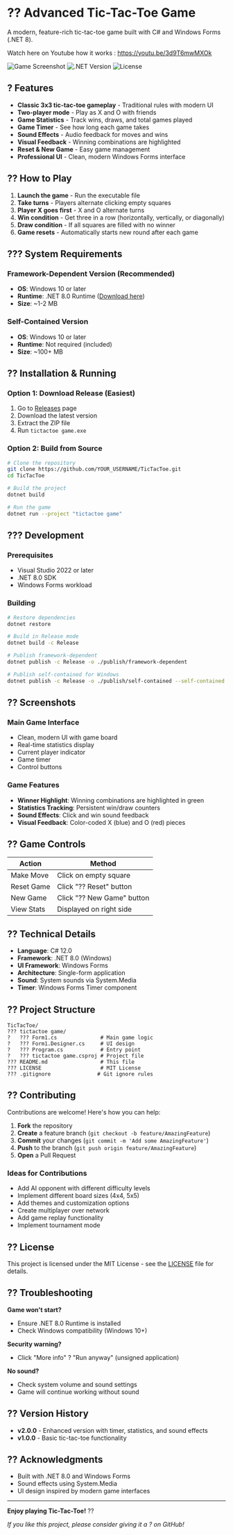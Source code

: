 # ?? Advanced Tic-Tac-Toe Game

A modern, feature-rich tic-tac-toe game built with C# and Windows Forms (.NET 8).

Watch here on Youtube how it works : https://youtu.be/3d9T6mwMXOk 

![Game Screenshot](https://img.shields.io/badge/Platform-Windows-blue)
![.NET Version](https://img.shields.io/badge/.NET-8.0-purple)
![License](https://img.shields.io/badge/License-MIT-green)

## ? Features

- **Classic 3x3 tic-tac-toe gameplay** - Traditional rules with modern UI
- **Two-player mode** - Play as X and O with friends
- **Game Statistics** - Track wins, draws, and total games played
- **Game Timer** - See how long each game takes
- **Sound Effects** - Audio feedback for moves and wins
- **Visual Feedback** - Winning combinations are highlighted
- **Reset & New Game** - Easy game management
- **Professional UI** - Clean, modern Windows Forms interface

## ?? How to Play

1. **Launch the game** - Run the executable file
2. **Take turns** - Players alternate clicking empty squares
3. **Player X goes first** - X and O alternate turns
4. **Win condition** - Get three in a row (horizontally, vertically, or diagonally)
5. **Draw condition** - If all squares are filled with no winner
6. **Game resets** - Automatically starts new round after each game

## ??? System Requirements

### Framework-Dependent Version (Recommended)
- **OS**: Windows 10 or later
- **Runtime**: .NET 8.0 Runtime ([Download here](https://dotnet.microsoft.com/download/dotnet/8.0))
- **Size**: ~1-2 MB

### Self-Contained Version
- **OS**: Windows 10 or later  
- **Runtime**: Not required (included)
- **Size**: ~100+ MB

## ?? Installation & Running

### Option 1: Download Release (Easiest)
1. Go to [Releases](../../releases) page
2. Download the latest version
3. Extract the ZIP file
4. Run `tictactoe game.exe`

### Option 2: Build from Source
```bash
# Clone the repository
git clone https://github.com/YOUR_USERNAME/TicTacToe.git
cd TicTacToe

# Build the project
dotnet build

# Run the game
dotnet run --project "tictactoe game"
```

## ??? Development

### Prerequisites
- Visual Studio 2022 or later
- .NET 8.0 SDK
- Windows Forms workload

### Building
```bash
# Restore dependencies
dotnet restore

# Build in Release mode
dotnet build -c Release

# Publish framework-dependent
dotnet publish -c Release -o ./publish/framework-dependent

# Publish self-contained for Windows
dotnet publish -c Release -o ./publish/self-contained --self-contained true -r win-x64
```

## ?? Screenshots

### Main Game Interface
- Clean, modern UI with game board
- Real-time statistics display
- Current player indicator
- Game timer
- Control buttons

### Game Features
- **Winner Highlight**: Winning combinations are highlighted in green
- **Statistics Tracking**: Persistent win/draw counters
- **Sound Effects**: Click and win sound feedback
- **Visual Feedback**: Color-coded X (blue) and O (red) pieces

## ?? Game Controls

| Action | Method |
|--------|--------|
| Make Move | Click on empty square |
| Reset Game | Click "?? Reset" button |
| New Game | Click "?? New Game" button |
| View Stats | Displayed on right side |

## ?? Technical Details

- **Language**: C# 12.0
- **Framework**: .NET 8.0 (Windows)
- **UI Framework**: Windows Forms
- **Architecture**: Single-form application
- **Sound**: System sounds via System.Media
- **Timer**: Windows Forms Timer component

## ?? Project Structure

```
TicTacToe/
??? tictactoe game/
?   ??? Form1.cs              # Main game logic
?   ??? Form1.Designer.cs     # UI design
?   ??? Program.cs            # Entry point
?   ??? tictactoe game.csproj # Project file
??? README.md                 # This file
??? LICENSE                   # MIT License
??? .gitignore               # Git ignore rules
```

## ?? Contributing

Contributions are welcome! Here's how you can help:

1. **Fork** the repository
2. **Create** a feature branch (`git checkout -b feature/AmazingFeature`)
3. **Commit** your changes (`git commit -m 'Add some AmazingFeature'`)
4. **Push** to the branch (`git push origin feature/AmazingFeature`)
5. **Open** a Pull Request

### Ideas for Contributions
- Add AI opponent with different difficulty levels
- Implement different board sizes (4x4, 5x5)
- Add themes and customization options
- Create multiplayer over network
- Add game replay functionality
- Implement tournament mode

## ?? License

This project is licensed under the MIT License - see the [LICENSE](LICENSE) file for details.

## ?? Troubleshooting

**Game won't start?**
- Ensure .NET 8.0 Runtime is installed
- Check Windows compatibility (Windows 10+)

**Security warning?**
- Click "More info" ? "Run anyway" (unsigned application)

**No sound?**
- Check system volume and sound settings
- Game will continue working without sound

## ?? Version History

- **v2.0.0** - Enhanced version with timer, statistics, and sound effects
- **v1.0.0** - Basic tic-tac-toe functionality

## ?? Acknowledgments

- Built with .NET 8.0 and Windows Forms
- Sound effects using System.Media
- UI design inspired by modern game interfaces

---

**Enjoy playing Tic-Tac-Toe!** ??

*If you like this project, please consider giving it a ? on GitHub!*
